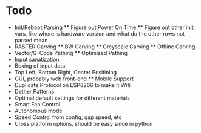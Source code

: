 # Todo
* Init/Reboot Parsing
** Figure out Power On Time
** Figure out other init vars, like where is hardware version and what do the other rows not parsed mean
* RASTER Carving
** BW Carving
** Greyscale Carving
** Offline Carving
* Vector/G-Code Pathing
** Optimized Pathing
* Input sanatization
* Boxing of input data
* Top Left, Bottom Right, Center Positining
* GUI, probably web front-end
** Mobile Support
* Duplicate Protocol on ESP8266 to make it Wifi
* Dether Patterns
* Optimal default settings for different materials
* Smart Fan Control
* Autonomous mode
* Speed Control from config, gap speed, etc
* Cross platform options, should be easy since in python